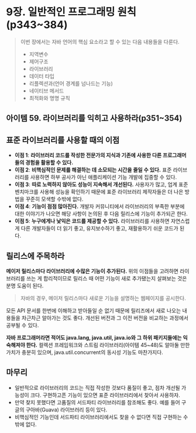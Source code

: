 # 9장. 일반적인 프로그래밍 원칙(p343~384)

> 이번 장에서는 자바 언어의 핵심 요소라고 할 수 있는 다음 내용들을 다룬다.
>
> - 지역변수
> - 제어구조
> - 라이브러리
> - 데이터 타입 
> - 리플렉션과(언어 경계를 넘나드는 기능) 
> - 네이티브 메서드
> - 최적화와 명명 규칙

## 아이템 59. 라이브러리를 익히고 사용하라(p351~354)

## 표준 라이브러리를 사용할 때의 이점

- **이점 1**: **라이브러리 코드를 작성한 전문가의 지식과 기존에 사용한 다른 프로그래머들의 경험을 활용할 수 있다.**
- **이점 2**: **비핵심적인 문제를 해결하는 데 소모되는 시간을 줄일 수 있다.** 표준 라이브러리를 사용하면 하부 공사가 아닌 애플리케이션 기능 개발에 집중할  수 있다.
- **이점 3**: **따로 노력하지 않아도 성능이 지속해서 개선된다.** 사용자가 많고, 업계 표준 벤치마크를 사용해 성능을 확인하기 때문에 표준 라이브러리 제작자들은 더 나은 방법을 꾸준히 모색할 수밖에 없다.
- **이점 4**: **기능이 점점 많아진다.** 개발자 커뮤니티에서 라이브러리의 부족한 부분에 대한 이야기가 나오면 해당 사항이 논의된 후 다음 릴리스에 기능이 추가되곤 한다.
- **이점 5**: **누구에게나 낯익은 코드를 제공할 수 있다.** 라이브러리를 사용하면 자연스럽게 다른 개발자들이 더 읽기 좋고, 유지보수하기 좋고, 재활용하기 쉬운 코드가 된다.

## 릴리스에 주목하라

**메이저 릴리스마다 라이브러리에 수많은 기능이 추가된다.** 위의 이점들을 고려하면 라이브러리를 쓰는 게 합리적이므로 릴리스 때 어떤 기능이 새로 추가됐는지 살펴보는 것은 분명 도움이 된다. 

> 자바의 경우, 메이저 릴리스마다 새로운 기능을 설명하는 웹페이지를 공시한다.

모든 API 문서를 한번에 이해하고 받아들일 순 없기 때문에 릴리즈에서 새로 나오는 내용들을 차근차근 알아가는 것도 좋다. 개선된 버전과 그 이전 버전을 비교하는 과정에서 공부될 수 있다.

**자바 프로그래머라면 적어도 java.lang, java.util, java.io와 그 하위 패키지들에는 익숙해져야 한다.** 컬렉션 프레임워크와 스트림 라이브러리(아이템 45~48)도 알아둘 만한 가치가 충분히 있으며,  java.util.concurrent의 동시성 기능도 마찬가지다.

## 마무리

- 일반적으로 라이브러리의 코드는 직접 작성한 것보다 품질이 좋고, 점차 개선될 가능성이 크다. 구현하고픈 기능이 있으면 표준 라이브러리에서 찾아서 사용하자. 
- 만약 찾지 못했다면 고품질의 서드파티 라이브러리를 참조해도 좋다. 예를 들어 구글의 구아바(Guava) 라이브러리 등이 있다.
- 비핵심적인 기능인데 서드파티 라이브러리에서도 찾을 수 없다면 직접 구현하는 수밖에 없다.

